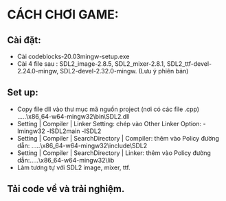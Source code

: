 # CÁCH CHƠI GAME:
## Cài đặt:
- Cài codeblocks-20.03mingw-setup.exe
- Cài 4 file sau : SDL2_image-2.8.5, SDL2_mixer-2.8.1, SDL2_ttf-devel-2.24.0-mingw, SDL2-devel-2.32.0-mingw. (Lưu ý phiên bản)

## Set up:
- Copy file dll vào thư mục mã nguồn project (nơi có các file .cpp)
…..\x86_64-w64-mingw32\bin\SDL2.dll 
- Setting | Compiler | Linker Setting: chép vào Other Linker Option: -lmingw32 -lSDL2main -lSDL2
- Setting | Compiler | SearchDirectory | Compiler: thêm vào Policy đường dẫn: …..\x86_64-w64-mingw32\include\SDL2 
- Setting | Compiler | SearchDirectory | Linker: thêm vào Policy đường dẫn:…..\x86_64-w64-mingw32\lib
- Làm tương tự với SDL2 image, mixer, ttf.

## Tải code về và trải nghiệm.
 
